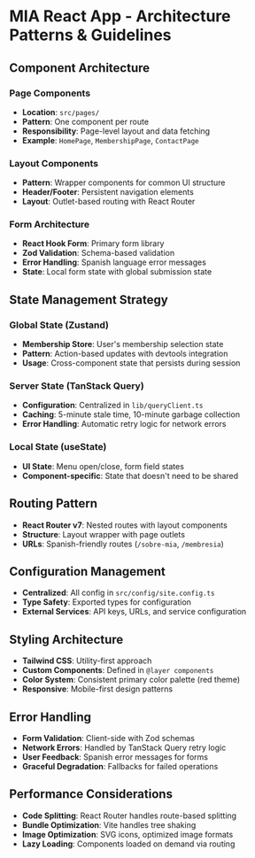 # MIA React App - Architecture Patterns & Guidelines

## Component Architecture

### Page Components
- **Location**: `src/pages/`
- **Pattern**: One component per route
- **Responsibility**: Page-level layout and data fetching
- **Example**: `HomePage`, `MembershipPage`, `ContactPage`

### Layout Components
- **Pattern**: Wrapper components for common UI structure
- **Header/Footer**: Persistent navigation elements
- **Layout**: Outlet-based routing with React Router

### Form Architecture
- **React Hook Form**: Primary form library
- **Zod Validation**: Schema-based validation
- **Error Handling**: Spanish language error messages
- **State**: Local form state with global submission state

## State Management Strategy

### Global State (Zustand)
- **Membership Store**: User's membership selection state
- **Pattern**: Action-based updates with devtools integration
- **Usage**: Cross-component state that persists during session

### Server State (TanStack Query)
- **Configuration**: Centralized in `lib/queryClient.ts`
- **Caching**: 5-minute stale time, 10-minute garbage collection
- **Error Handling**: Automatic retry logic for network errors

### Local State (useState)
- **UI State**: Menu open/close, form field states
- **Component-specific**: State that doesn't need to be shared

## Routing Pattern
- **React Router v7**: Nested routes with layout components
- **Structure**: Layout wrapper with page outlets
- **URLs**: Spanish-friendly routes (`/sobre-mia`, `/membresia`)

## Configuration Management
- **Centralized**: All config in `src/config/site.config.ts`
- **Type Safety**: Exported types for configuration
- **External Services**: API keys, URLs, and service configuration

## Styling Architecture
- **Tailwind CSS**: Utility-first approach
- **Custom Components**: Defined in `@layer components`
- **Color System**: Consistent primary color palette (red theme)
- **Responsive**: Mobile-first design patterns

## Error Handling
- **Form Validation**: Client-side with Zod schemas
- **Network Errors**: Handled by TanStack Query retry logic
- **User Feedback**: Spanish error messages for forms
- **Graceful Degradation**: Fallbacks for failed operations

## Performance Considerations
- **Code Splitting**: React Router handles route-based splitting
- **Bundle Optimization**: Vite handles tree shaking
- **Image Optimization**: SVG icons, optimized image formats
- **Lazy Loading**: Components loaded on demand via routing